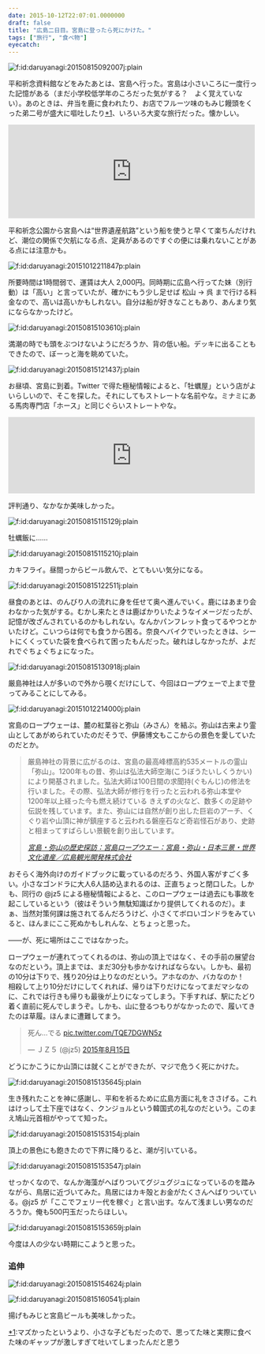```yaml
---
date: 2015-10-12T22:07:01.0000000
draft: false
title: "広島二日目。宮島に登ったら死にかけた。"
tags: ["旅行", "食べ物"]
eyecatch: 
---
```

<p><span itemscope itemtype="http://schema.org/Photograph"><img src="20150815092007.jpg" alt="f:id:daruyanagi:20150815092007j:plain" title="f:id:daruyanagi:20150815092007j:plain" class="hatena-fotolife" itemprop="image"></span></p><p>平和祈念資料館などをみたあとは、宮島へ行った。宮島は小さいころに一度行った記憶がある（まだ小学校低学年のころだった気がする？　よく覚えていない）。あのときは、弁当を鹿に食われたり、お店でフルーツ味のもみじ饅頭をくった弟二号が盛大に嘔吐したり<a href="#f-fde3afeb" name="fn-fde3afeb" title="マズかったというより、小さな子どもだったので、思ってた味と実際に食べた味のギャップが激しすぎて吐いてしまったんだと思う">*1</a>、いろいろ大変な旅行だった。懐かしい。</p><p><iframe src="https://hatenablog-parts.com/embed?url=https%3A%2F%2Fblog.daruyanagi.jp%2Fentry%2F2015%2F10%2F10%2F001251" title="終戦記念日：広島行ってきたった。 - だるろぐ" class="embed-card embed-blogcard" scrolling="no" frameborder="0" style="display: block; width: 100%; height: 190px; max-width: 500px; margin: 10px 0px;"></iframe></p><p>平和祈念公園から宮島へは“世界遺産航路”という船を使うと早くて楽ちんだけれど、潮位の関係で欠航になる点、定員があるのですぐの便には乗れないことがある点には注意かも。</p><p><span itemscope itemtype="http://schema.org/Photograph"><img src="20151012211847.png" alt="f:id:daruyanagi:20151012211847p:plain" title="f:id:daruyanagi:20151012211847p:plain" class="hatena-fotolife" itemprop="image"></span></p><p>所要時間は1時間弱で、運賃は大人 2,000円。同時期に広島へ行ってた妹（別行動）は「高い」と言っていたが、確かにもう少し足せば 松山 → 呉 まで行ける料金なので、高いは高いかもしれない。自分は船が好きなこともあり、あんまり気にならなかったけど。</p><p><span itemscope itemtype="http://schema.org/Photograph"><img src="20150815103610.jpg" alt="f:id:daruyanagi:20150815103610j:plain" title="f:id:daruyanagi:20150815103610j:plain" class="hatena-fotolife" itemprop="image"></span></p><p>満潮の時でも頭をぶつけないようにだろうか、背の低い船。デッキに出ることもできたので、ぼーっと海を眺めていた。</p><p><span itemscope itemtype="http://schema.org/Photograph"><img src="20150815121437.jpg" alt="f:id:daruyanagi:20150815121437j:plain" title="f:id:daruyanagi:20150815121437j:plain" class="hatena-fotolife" itemprop="image"></span></p><p>お昼頃、宮島に到着。Twitter で得た極秘情報によると、「牡蠣屋」という店がよいらしいので、そこを探した。それにしてもストレートな名前やな。ミナミにある馬肉専門店「ホース」と同じぐらいストレートやな。</p><p><iframe src="https://hatenablog-parts.com/embed?url=http%3A%2F%2Fwww.kaki-ya.jp%2F" title="牡蠣屋・宮島にある" class="embed-card embed-webcard" scrolling="no" frameborder="0" style="display: block; width: 100%; height: 155px; max-width: 500px; margin: 10px 0px;"></iframe></p><p>評判通り、なかなか美味しかった。</p><p><span itemscope itemtype="http://schema.org/Photograph"><img src="20150815115129.jpg" alt="f:id:daruyanagi:20150815115129j:plain" title="f:id:daruyanagi:20150815115129j:plain" class="hatena-fotolife" itemprop="image"></span></p><p>牡蠣飯に……</p><p><span itemscope itemtype="http://schema.org/Photograph"><img src="20150815115210.jpg" alt="f:id:daruyanagi:20150815115210j:plain" title="f:id:daruyanagi:20150815115210j:plain" class="hatena-fotolife" itemprop="image"></span></p><p>カキフライ。昼間っからビール飲んで、とてもいい気分になる。</p><p><span itemscope itemtype="http://schema.org/Photograph"><img src="20150815122511.jpg" alt="f:id:daruyanagi:20150815122511j:plain" title="f:id:daruyanagi:20150815122511j:plain" class="hatena-fotolife" itemprop="image"></span></p><p>昼食のあとは、のんびり人の流れに身を任せて奥へ進んでいく。鹿にはあまり会わなかった気がする。むかし来たときは鹿ばかりいたようなイメージだったが、記憶が改ざんされているのかもしれない。なんかパンフレット食ってるやつとかいたけど。こいつらは何でも食うから困る。奈良へバイクでいったときは、シートにくくっていた袋を食べられて困ったもんだった。破れはしなかったが、よだれでぐちょぐちょになった。</p><p><span itemscope itemtype="http://schema.org/Photograph"><img src="20150815130918.jpg" alt="f:id:daruyanagi:20150815130918j:plain" title="f:id:daruyanagi:20150815130918j:plain" class="hatena-fotolife" itemprop="image"></span></p><p>厳島神社は人が多いので外から覗くだけにして、今回はロープウェーで上まで登ってみることにしてみる。</p><p><span itemscope itemtype="http://schema.org/Photograph"><img src="20151012214000.jpg" alt="f:id:daruyanagi:20151012214000j:plain" title="f:id:daruyanagi:20151012214000j:plain" class="hatena-fotolife" itemprop="image"></span></p><p>宮島のロープウェーは、麓の紅葉谷と弥山（みさん）を結ぶ。弥山は古来より霊山としてあがめられていたのだそうで、伊藤博文もここからの景色を愛していたのだとか。</p>

<blockquote cite="http://miyajima-ropeway.info/history/">
<p>厳島神社の背景に広がるのは、宮島の最高峰標高約535メートルの霊山「弥山」。1200年もの昔、弥山は弘法大師空海(こうぼうたいしくうかい)により開基されました。弘法大師は100日間の求聞持(ぐもんじ)の修法を行いました。その際、弘法大師が修行を行ったと云われる弥山本堂や1200年以上経った今も燃え続けている きえずの火など、数多くの足跡や伝説を残しています。また、弥山には自然が創り出した巨岩のアーチ、くぐり岩や山頂に神が鎮座すると云われる磐座石など奇岩怪石があり、史跡と相まってすばらしい景観を創り出しています。</p>

<cite><a href="http://miyajima-ropeway.info/history/">&#x5BAE;&#x5CF6;&#x30FB;&#x5F25;&#x5C71;&#x306E;&#x6B74;&#x53F2;&#x63A2;&#x8A2A;&#xFF1A;&#x5BAE;&#x5CF6;&#x30ED;&#x30FC;&#x30D7;&#x30A6;&#x30A8;&#x30FC;&#xFF1A;&#x5BAE;&#x5CF6;&#x30FB;&#x5F25;&#x5C71;&#x30FB;&#x65E5;&#x672C;&#x4E09;&#x666F;&#x30FB;&#x4E16;&#x754C;&#x6587;&#x5316;&#x907A;&#x7523;&#xFF0F;&#x5E83;&#x5CF6;&#x89B3;&#x5149;&#x958B;&#x767A;&#x682A;&#x5F0F;&#x4F1A;&#x793E;</a></cite>
</blockquote>
<p>おそらく海外向けのガイドブックに載っているのだろう、外国人客がすごく多い。小さなゴンドラに大人6人詰め込まれるのは、正直ちょっと閉口した。しかも、同行の @jz5 による極秘情報によると、このロープウェーは過去にも事故を起こしているという（彼はそういう無駄知識ばかり提供してくれるのだ）。まぁ、当然対策何課は施されてるんだろうけど、小さくてボロいゴンドラをみていると、ほんまにここ死ぬかもしれんな、とちょっと思った。</p><p>――が、死に場所はここではなかった。</p><p>ロープウェーが連れてってくれるのは、弥山の頂上ではなく、その手前の展望台なのだという。頂上までは、まだ30分も歩かなければならない。しかも、最初の10分は下りで、残り20分は上りなのだという。アホなのか、バカなのか！　相殺して上り10分だけにしてくれれば、帰りは下りだけになってまだマシなのに、これでは行きも帰りも最後が上りになってしまう。下手すれば、駅にたどり着く直前に死んでしまうぞ。しかも、山に登るつもりがなかったので、履いてきたのは草履。ほんまに遭難してまう。</p><p><blockquote class="twitter-tweet" data-lang="ja"><p lang="ja" dir="ltr">死ん…でる <a href="http://t.co/TQE7DGWN5z">pic.twitter.com/TQE7DGWN5z</a></p>&mdash; ＪＺ５ (@jz5) <a href="https://twitter.com/jz5/status/632416285725323266?ref_src=twsrc%5Etfw">2015年8月15日</a></blockquote><script async src="https://platform.twitter.com/widgets.js" charset="utf-8"></script></p><p>どうにかこうにか山頂には就くことができたが、マジで危うく死にかけた。</p><p><span itemscope itemtype="http://schema.org/Photograph"><img src="20150815135645.jpg" alt="f:id:daruyanagi:20150815135645j:plain" title="f:id:daruyanagi:20150815135645j:plain" class="hatena-fotolife" itemprop="image"></span></p><p>生き残れたことを神に感謝し、平和を祈るために広島方面に礼をささげる。これはけっして土下座ではなく、クンジョルという韓国式の礼なのだという。このまえ鳩山元首相がやってて知った。</p><p><span itemscope itemtype="http://schema.org/Photograph"><img src="20150815153154.jpg" alt="f:id:daruyanagi:20150815153154j:plain" title="f:id:daruyanagi:20150815153154j:plain" class="hatena-fotolife" itemprop="image"></span></p><p>頂上の景色にも飽きたので下界に降りると、潮が引いている。</p><p><span itemscope itemtype="http://schema.org/Photograph"><img src="20150815153547.jpg" alt="f:id:daruyanagi:20150815153547j:plain" title="f:id:daruyanagi:20150815153547j:plain" class="hatena-fotolife" itemprop="image"></span></p><p>せっかくなので、なんか海藻がへばりついてグジュグジュになっているのを踏みながら、鳥居に近づいてみた。鳥居にはカキ殻とお金がたくさんへばりついている。@jz5 が「ここでフェリー代を稼ぐ」と言い出す。なんて浅ましい男なのだろうか。俺も500円玉だったらほしい。</p><p><span itemscope itemtype="http://schema.org/Photograph"><img src="20150815153659.jpg" alt="f:id:daruyanagi:20150815153659j:plain" title="f:id:daruyanagi:20150815153659j:plain" class="hatena-fotolife" itemprop="image"></span></p><p>今度は人の少ない時期にこようと思った。</p>

<div class="section">
<h3>追伸</h3>
<p><span itemscope itemtype="http://schema.org/Photograph"><img src="20150815154624.jpg" alt="f:id:daruyanagi:20150815154624j:plain" title="f:id:daruyanagi:20150815154624j:plain" class="hatena-fotolife" itemprop="image"></span></p><p><span itemscope itemtype="http://schema.org/Photograph"><img src="20150815160541.jpg" alt="f:id:daruyanagi:20150815160541j:plain" title="f:id:daruyanagi:20150815160541j:plain" class="hatena-fotolife" itemprop="image"></span></p><p>揚げもみじと宮島ビールも美味しかった。</p>

</div><div class="footnote">
<p class="footnote"><a href="#fn-fde3afeb" name="f-fde3afeb" class="footnote-number">*1</a><span class="footnote-delimiter">:</span><span class="footnote-text">マズかったというより、小さな子どもだったので、思ってた味と実際に食べた味のギャップが激しすぎて吐いてしまったんだと思う</span></p>
</div>